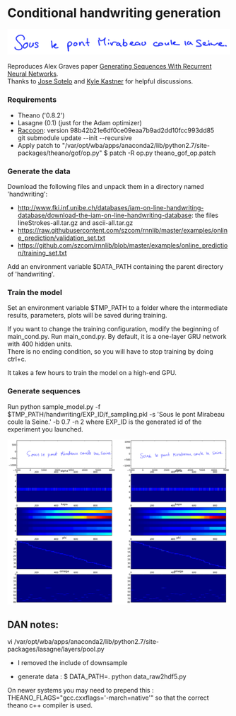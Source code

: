 # Conditional handwriting generation

![img](https://raw.githubusercontent.com/adbrebs/handwriting/master/sous_le_pont_Mirabeau.png?token=AGnjokequVSx2LtbQW_UcGMmqoNg9kzHks5XGAtMwA%3D%3D "Guillaume Apollinaire")

Reproduces Alex Graves paper [Generating Sequences With Recurrent Neural Networks](http://arxiv.org/abs/1308.0850).  
Thanks to [Jose Sotelo](https://github.com/sotelo/) and [Kyle Kastner](https://github.com/kastnerkyle) for helpful discussions.

### Requirements

- Theano ('0.8.2')
- Lasagne (0.1) (just for the Adam optimizer)
- [Raccoon](https://github.com/adbrebs/raccoon): version 98b42b21e6df0ce09eaa7b9ad2dd10fcc993dd85  
    git submodule update --init --recursive  
- Apply patch to "/var/opt/wba/apps/anaconda2/lib/python2.7/site-packages/theano/gof/op.py"
$ patch -R op.py theano_gof_op.patch

### Generate the data
Download the following files and unpack them in a directory named 'handwriting':

- http://www.fki.inf.unibe.ch/databases/iam-on-line-handwriting-database/download-the-iam-on-line-handwriting-database: the files lineStrokes-all.tar.gz and ascii-all.tar.gz
- https://raw.githubusercontent.com/szcom/rnnlib/master/examples/online_prediction/validation_set.txt
- https://github.com/szcom/rnnlib/blob/master/examples/online_prediction/training_set.txt

Add an environment variable $DATA_PATH containing the parent directory of 'handwriting'.

### Train the model
Set an environment variable $TMP_PATH to a folder where the intermediate results, parameters, plots will be saved during training.

If you want to change the training configuration, modify the beginning of main_cond.py.
Run main_cond.py. By default, it is a one-layer GRU network with 400 hidden units.  
There is no ending condition, so you will have to stop training by doing ctrl+c.

It takes a few hours to train the model on a high-end GPU.

### Generate sequences
Run
python sample_model.py -f $TMP_PATH/handwriting/EXP_ID/f_sampling.pkl -s 'Sous le pont Mirabeau coule la Seine.' -b 0.7 -n 2
where EXP_ID is the generated id of the experiment you launched.

![img](https://raw.githubusercontent.com/adbrebs/handwriting/master/sous_le_pont_Mirabeau_2.png "Guillaume Apollinaire")


## DAN notes:
vi /var/opt/wba/apps/anaconda2/lib/python2.7/site-packages/lasagne/layers/pool.py
- I removed the include of downsample

- generate data : $ DATA_PATH=. python data_raw2hdf5.py  

On newer systems you may need to prepend this : THEANO_FLAGS="gcc.cxxflags='-march=native'" so that the correct theano c++ compiler is used.  
